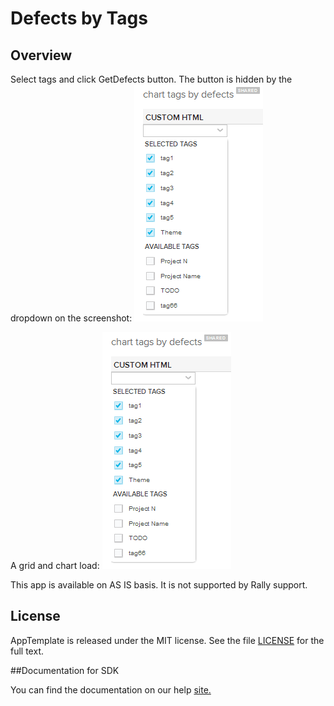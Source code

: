Defects by Tags
=========================

## Overview
Select tags and click GetDefects button. The button is hidden by the dropdown on the screenshot:
![](pic1.png)

A grid and chart load:
![](pic1.png)

This app is available on AS IS basis. It is not supported by Rally support.
## License

AppTemplate is released under the MIT license.  See the file [LICENSE](./LICENSE) for the full text.

##Documentation for SDK

You can find the documentation on our help [site.](https://help.rallydev.com/apps/2.0rc2/doc/)
